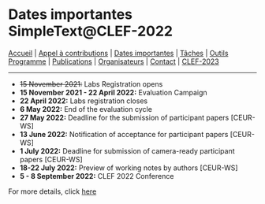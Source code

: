 # Dates importantes SimpleText@CLEF-2022

[Accueil](./) | [Appel à contributions](./CFP) | [Dates importantes](./dates) | [Tâches](./tasks)  | [Outils](./tools) 
[Programme](./program) | [Publications](./publications) | [Organisateurs](./organisers) | [Contact](./contact) | [CLEF-2023](https://simpletext-project.com/2023/clef)

---

* ~~15 November 2021:~~ Labs Registration opens
* **15 November 2021 - 22 April 2022:** Evaluation Campaign
* **22 April 2022:** Labs registration closes
* **6 May 2022:** End of the evaluation cycle
* **27 May 2022:** Deadline for the submission of participant papers [CEUR-WS]
* **13 June 2022:** Notification of acceptance for participant papers [CEUR-WS]
* **1 July 2022:** Deadline for submission of camera-ready participant papers [CEUR-WS]
* **18-22 July 2022:** Preview of working notes by authors [CEUR-WS]
* **5 - 8 September 2022:** CLEF 2022 Conference

For more details, click [here](https://clef2022.clef-initiative.eu/index.php?page=Pages/schedule.html)
